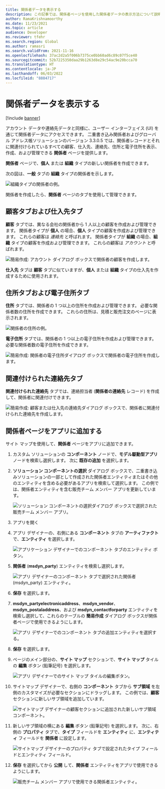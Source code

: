 ```yaml
---
title: 関係者データを表示する
description: この記事では、関係者ページを使用した関係者データの表示方法について説明します。
author: RamaKrishnamoorthy
ms.date: 11/23/2021
ms.topic: article
audience: Developer
ms.reviewer: tfehr
ms.search.region: Global
ms.author: ramasri
ms.search.validFrom: 2021-11-16
ms.openlocfilehash: 37ac2d2a5f006b7375ce0bb60ad6c89c07f5ce40
ms.sourcegitcommit: 52b7225350daa29b1263d8e29c54ac9e20bcca70
ms.translationtype: HT
ms.contentlocale: ja-JP
ms.lasthandoff: 06/03/2022
ms.locfileid: "8884717"
---
```

# <a name="view-party-data"></a>関係者データを表示する

[!include [banner](../../includes/banner.md)]



アカウント データや連絡先データと同様に、ユーザー インターフェイス (UI) を通じて関係者データにアクセスできます。 二重書き込み関係者およびグローバル アドレス帳ソリューションのバージョン 3.3.0.5 では、関係者レコードとそれに関連付けられているすべての顧客、仕入先、連絡先、住所と電子住所を表示、作成、および管理できる **関係者** ページを提供します。

**関係者** ページで、**個人** または **組織** タイプの新しい関係者を作成できます。

次の図は、**一般** タブの **組織** タイプの関係者を示します。

![組織タイプの関係者の例。](media/ViewParty_Image1.PNG)

関係者を作成したら、**関係者** ページのタブを使用して管理できます。

## <a name="customers-and-vendors-tabs"></a>顧客タブおよび仕入先タブ

**顧客** タブでは、異なる会社の関係者から 1 人以上の顧客を作成および管理できます。 関係者タイプが **個人** の場合、**個人** タイプの顧客を作成および管理できます。 これらの顧客は *連絡先* と呼ばれます。 関係者タイプが **組織** の場合、**組織** タイプの顧客を作成および管理できます。 これらの顧客は *アカウント* と呼ばれます。 

![簡易作成: アカウント ダイアログ ボックスで関係者の顧客を作成します。](media/ViewParty_Image2.PNG)

**仕入先** タブは **顧客** タブに似ていますが、**個人** または **組織** タイプの仕入先を作成するために使用されます。

## <a name="postal-addresses-and-electronic-addresses-tabs"></a>住所タブおよび電子住所タブ

**住所** タブでは、関係者の 1 つ以上の住所を作成および管理できます。 必要な関係者数の住所を作成できます。 これらの住所は、見積と販売注文のページに表示されます。

![関係者の住所の例。](media/ViewParty_Image3.PNG)

**電子住所** タブでは、関係者の 1 つ以上の電子住所を作成および管理できます。 必要な関係者数の電子住所を作成できます。

![簡易作成: 関係者の電子住所ダイアログ ボックスで関係者の電子住所を作成します。](media/ViewParty_Image4.PNG)

## <a name="associated-contacts-tab"></a>関連付けられた連絡先タブ

**関連付けられた連絡先** タブでは、連絡担当者 (**関係者の連絡先** レコード) を作成して、関係者に関連付けできます。

![簡易作成: 顧客または仕入先の連絡先ダイアログ ボックスで、関係者に関連付けられた連絡先を作成します。](media/ViewParty_Image5.PNG)

## <a name="add-the-party-page-to-your-app"></a>関係者ページをアプリに追加する

サイト マップを使用して、**関係者** ページをアプリに追加できます。

1. カスタム ソリューションの **コンポーネント** ノードで、**モデル駆動型アプリ** ノードを検索し選択します。 次に **既存の追加** を選択します。
2. **ソリューション コンポーネントの選択** ダイアログ ボックスで、二重書き込みソリューションの一部として作成された関係者エンティティまたはその他のエンティティを含める必要があるアプリを検索して選択します。 この例では、関係者エンティティを含む販売チーム メンバー アプリを更新しています。

    ![ソリューション コンポーネントの選択ダイアログ ボックスで選択された販売チーム メンバー アプリ。](media/ViewParty_Image6.png)

3. アプリを開く
4. アプリ デザイナーの、右側にある **コンポーネント** タブの **アーティファクト** で、**エンティティ** を選択します。

    ![アプリケーション デザイナーでのコンポーネント タブのエンティティ ボタン。](media/ViewParty_Image7.png)

5. **関係者** (**msdyn_party**) エンティティを検索し選択します。

    ![アプリ デザイナーのコンポーネント タブで選択された関係者 (msdyn_party) エンティティ。](media/ViewParty_Image8.png)

6. **保存** を選択します。
7. **msdyn_partyelectronicaddress**、**msdyn_vendor**、**msdyn_postaladdress**、および **msdyn_contactforparty** エンティティを検索し選択して、これらのテーブルの **簡易作成** ダイアログ ボックスが関係者ページで使用できるようにします。

    ![アプリ デザイナーでのコンポーネント タブの追加エンティティを選択する。](media/ViewParty_Image13.PNG)

8. **保存** を選択します。
9. ページのメイン部分の、**サイト マップ** セクションで、**サイト マップ** タイルの **編集** ボタン (鉛筆記号) を選択します。

    ![アプリ デザイナーでのサイト マップ タイルの編集ボタン。](media/ViewParty_Image9.png)

10. サイトマップ デザイナーで、右側の **コンポーネント** タブから **サブ領域** を左側のカスタマイズが必要なセクションにドラッグします。 この例では、**顧客** セクションに新しいサブ領域を追加しています。

    ![サイトマップ デザイナーの顧客セクションに追加された新しいサブ領域コンポーネント。](media/ViewParty_Image10.png)

11. 新しいサブ領域の横にある **編集** ボタン (鉛筆記号) を選択します。 次に、右側の **プロパティ** タブで、**タイプ** フィールドを **エンティティ** に、**エンティティ** フィールドを **関係者** に設定します。

    ![サイトマップ デザイナーのプロパティ タブで設定されたタイプ フィールドとエンティティ フィールド。](media/ViewParty_Image11.png)

12. **保存** を選択してから **公開** して、**関係者** エンティティをアプリで使用できるようにします。

    ![販売チーム メンバー アプリで使用できる関係者エンティティ。](media/ViewParty_Image12.png)
